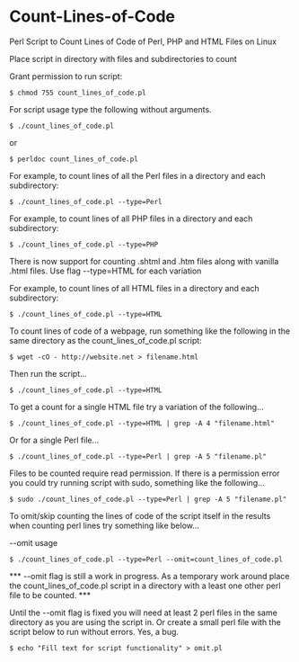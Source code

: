 # Count-Lines-of-Code

Perl Script to Count Lines of Code of Perl, PHP and HTML Files on Linux

Place script in directory with files and subdirectories to count

Grant permission to run script:

	$ chmod 755 count_lines_of_code.pl

For script usage type the following without arguments.

	$ ./count_lines_of_code.pl 

or

    $ perldoc count_lines_of_code.pl
 
For example, to count lines of all the Perl files in a directory and each subdirectory:

	$ ./count_lines_of_code.pl --type=Perl
	
For example, to count lines of all PHP files in a directory and each subdirectory:

	$ ./count_lines_of_code.pl --type=PHP

There is now support for counting .shtml and .htm files along with vanilla .html files.  Use flag --type=HTML for each variation
	
For example, to count lines of all HTML files in a directory and each subdirectory:

	$ ./count_lines_of_code.pl --type=HTML
	
To count lines of code of a webpage, run something like the following in the same directory as the count_lines_of_code.pl script:
	
	$ wget -cO - http://website.net > filename.html

Then run the script...

	$ ./count_lines_of_code.pl --type=HTML
	
To get a count for a single HTML file try a variation of the following...
	
	$ ./count_lines_of_code.pl --type=HTML | grep -A 4 "filename.html"

Or for a single Perl file...

	$ ./count_lines_of_code.pl --type=Perl | grep -A 5 "filename.pl"

Files to be counted require read permission.  If there is a permission error you could try running script with sudo, something like the following...
	
	$ sudo ./count_lines_of_code.pl --type=Perl | grep -A 5 "filename.pl"

To omit/skip counting the lines of code of the script itself in the results when counting perl lines try something like below...

--omit usage

  	$ ./count_lines_of_code.pl --type=Perl --omit=count_lines_of_code.pl


*** --omit flag is still a work in progress.  As a temporary work around place the count_lines_of_code.pl script in a directory with a least one other perl file to be counted.  ***
 	
Until the --omit flag is fixed you will need at least 2 perl files in the same directory as you are using the script in.  Or create a small perl file with the script below to run without errors. Yes, a bug.
	
  	$ echo "Fill text for script functionality" > omit.pl
